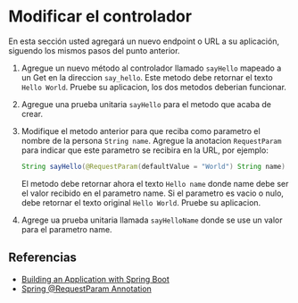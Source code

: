 # Modificar el controlador

En esta sección usted agregará un nuevo endpoint o URL a su aplicación, siguendo los mismos pasos del punto anterior.

1. Agregue un nuevo método al controlador llamado `sayHello` mapeado a un Get en la direccion `say_hello`. Este metodo debe retornar el texto `Hello World`. Pruebe su aplicacion, los dos metodos deberian funcionar.

2. Agregue una prueba unitaria `sayHello` para el metodo que acaba de crear.

3. Modifique el metodo anterior para que reciba como parametro el nombre de la persona `String name`. Agregue la anotacion `RequestParam` para indicar que este parametro se recibira en la URL, por ejemplo:

   ```java
   String sayHello(@RequestParam(defaultValue = "World") String name) { ... }
   ```

   El metodo debe retornar ahora el texto `Hello name` donde name debe ser el valor recibido en el parametro name. Si el parametro es vacio o nulo, debe retornar el texto original `Hello World`. Pruebe su aplicacion.

4. Agrege ua prueba unitaria llamada `sayHelloName` donde se use un valor para el parametro name.

## Referencias

- [Building an Application with Spring Boot](https://spring.io/guides/gs/spring-boot/)
- [Spring @RequestParam Annotation](https://www.baeldung.com/spring-request-param)
